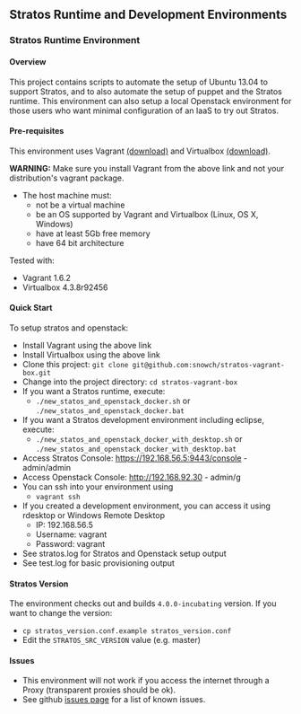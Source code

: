 ## Stratos Runtime and Development Environments 

### Stratos Runtime Environment

#### Overview

This project contains scripts to automate the setup of Ubuntu 13.04 to support Stratos, and to also automate the setup of puppet and the Stratos runtime.  This environment can also setup a local Openstack environment for those users who want minimal configuration of an IaaS to try out Stratos.

#### Pre-requisites

This environment uses Vagrant [(download)](http://www.vagrantup.com/downloads.html) and Virtualbox [(download)](https://www.virtualbox.org/wiki/Downloads).

**WARNING:** Make sure you install Vagrant from the above link and not your distribution's vagrant package.

- The host machine must:
  - not be a virtual machine
  - be an OS supported by Vagrant and Virtualbox (Linux, OS X, Windows)
  - have at least 5Gb free memory
  - have 64 bit architecture

Tested with:

- Vagrant 1.6.2
- Virtualbox 4.3.8r92456

#### Quick Start

To setup stratos and openstack:

- Install Vagrant using the above link
- Install Virtualbox using the above link
- Clone this project: ```git clone git@github.com:snowch/stratos-vagrant-box.git```
- Change into the project directory: ```cd stratos-vagrant-box```
- If you want a Stratos runtime, execute: 
  - ```./new_statos_and_openstack_docker.sh``` or ```./new_statos_and_openstack_docker.bat```
- If you want a Stratos development environment including eclipse, execute: 
  - ```./new_statos_and_openstack_docker_with_desktop.sh``` or ```./new_statos_and_openstack_docker_with_desktop.bat``` 
- Access Stratos Console: https://192.168.56.5:9443/console - admin/admin
- Access Openstack Console: http://192.168.92.30 - admin/g
- You can ssh into your environment using
  - `vagrant ssh`
- If you created a development environment, you can access it using rdesktop or Windows Remote Desktop
  - IP: 192.168.56.5
  - Username: vagrant
  - Password: vagrant
- See stratos.log for Stratos and Openstack setup output
- See test.log for basic provisioning output

#### Stratos Version

The environment checks out and builds ```4.0.0-incubating``` version. If you want to change the version:

- ```cp stratos_version.conf.example stratos_version.conf```
- Edit the ```STRATOS_SRC_VERSION``` value (e.g. master)

#### Issues

- This environment will not work if you access the internet through a Proxy (transparent proxies should be ok).
- See github [issues page](https://github.com/snowch/stratos-vagrant-box/issues) for a list of known issues.

